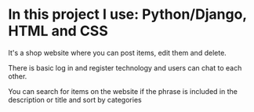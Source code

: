 # In this project I use: Python/Django, HTML and CSS

It's a shop website where you can post items, edit them and delete.

There is basic log in and register technology and users can chat to each other.

You can search for items on the website if the phrase is included in the description or title and sort by categories
